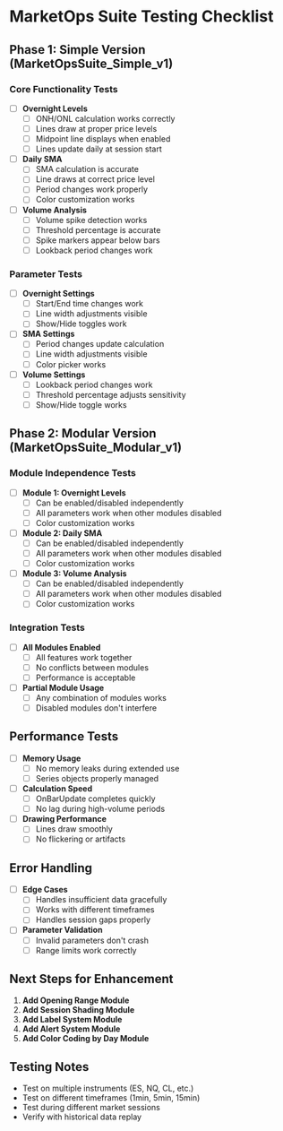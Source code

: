 # MarketOps Suite Testing Checklist

## **Phase 1: Simple Version (MarketOpsSuite_Simple_v1)**

### **Core Functionality Tests**
- [ ] **Overnight Levels**
  - [ ] ONH/ONL calculation works correctly
  - [ ] Lines draw at proper price levels
  - [ ] Midpoint line displays when enabled
  - [ ] Lines update daily at session start

- [ ] **Daily SMA**
  - [ ] SMA calculation is accurate
  - [ ] Line draws at correct price level
  - [ ] Period changes work properly
  - [ ] Color customization works

- [ ] **Volume Analysis**
  - [ ] Volume spike detection works
  - [ ] Threshold percentage is accurate
  - [ ] Spike markers appear below bars
  - [ ] Lookback period changes work

### **Parameter Tests**
- [ ] **Overnight Settings**
  - [ ] Start/End time changes work
  - [ ] Line width adjustments visible
  - [ ] Show/Hide toggles work

- [ ] **SMA Settings**
  - [ ] Period changes update calculation
  - [ ] Line width adjustments visible
  - [ ] Color picker works

- [ ] **Volume Settings**
  - [ ] Lookback period changes work
  - [ ] Threshold percentage adjusts sensitivity
  - [ ] Show/Hide toggle works

## **Phase 2: Modular Version (MarketOpsSuite_Modular_v1)**

### **Module Independence Tests**
- [ ] **Module 1: Overnight Levels**
  - [ ] Can be enabled/disabled independently
  - [ ] All parameters work when other modules disabled
  - [ ] Color customization works

- [ ] **Module 2: Daily SMA**
  - [ ] Can be enabled/disabled independently
  - [ ] All parameters work when other modules disabled
  - [ ] Color customization works

- [ ] **Module 3: Volume Analysis**
  - [ ] Can be enabled/disabled independently
  - [ ] All parameters work when other modules disabled
  - [ ] Color customization works

### **Integration Tests**
- [ ] **All Modules Enabled**
  - [ ] All features work together
  - [ ] No conflicts between modules
  - [ ] Performance is acceptable

- [ ] **Partial Module Usage**
  - [ ] Any combination of modules works
  - [ ] Disabled modules don't interfere

## **Performance Tests**
- [ ] **Memory Usage**
  - [ ] No memory leaks during extended use
  - [ ] Series objects properly managed

- [ ] **Calculation Speed**
  - [ ] OnBarUpdate completes quickly
  - [ ] No lag during high-volume periods

- [ ] **Drawing Performance**
  - [ ] Lines draw smoothly
  - [ ] No flickering or artifacts

## **Error Handling**
- [ ] **Edge Cases**
  - [ ] Handles insufficient data gracefully
  - [ ] Works with different timeframes
  - [ ] Handles session gaps properly

- [ ] **Parameter Validation**
  - [ ] Invalid parameters don't crash
  - [ ] Range limits work correctly

## **Next Steps for Enhancement**
1. **Add Opening Range Module**
2. **Add Session Shading Module**
3. **Add Label System Module**
4. **Add Alert System Module**
5. **Add Color Coding by Day Module**

## **Testing Notes**
- Test on multiple instruments (ES, NQ, CL, etc.)
- Test on different timeframes (1min, 5min, 15min)
- Test during different market sessions
- Verify with historical data replay


